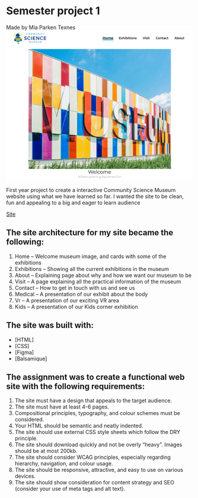 # Semester project 1
Made by Mia Parken Texnes
![Alt text](overall-view.png)


First year project to create a interactive Community Science Museum website using what we have learned so far.
I wanted the site to be clean, fun and appealing to a big and eager to learn audience

[Site](https://sciencemuseummia.netlify.app/)

## The site architecture for my site became the following:
1.	Home – Welcome museum image, and cards with some of the exhibitions
2.	Exhibitions – Showing all the current exhibitions in the museum
3.	About – Explaining page about why and how we want our museum to be
4.	Visit – A page explaining all the practical information of the museum
5.	Contact – How to get in touch with us and see us
6.	Medical – A presentation of our exhibit about the body
7.	Vr – A presentation of our exciting VR area
8.	Kids – A presentation of our Kids corner exhibition

## The site was built with:
- [HTML]
- [CSS]
- [Figma]
- [Balsamique]

## The assignment was to create a functional web site with the following requirements:
1.	The site must have a design that appeals to the target audience.
2.	The site must have at least 4-6 pages.
3.	Compositional principles, typography, and colour schemes must be considered.
4.	Your HTML should be semantic and neatly indented.
5.	The site should use external CSS style sheets which follow the DRY principle.
6.	The site should download quickly and not be overly “heavy”. Images should be at most 200kb.
7.	The site should consider WCAG principles, especially regarding hierarchy, navigation, and colour usage.
8.	The site should be responsive, attractive, and easy to use on various devices.
9.	The site should show consideration for content strategy and SEO (consider your use of meta tags and alt text).




